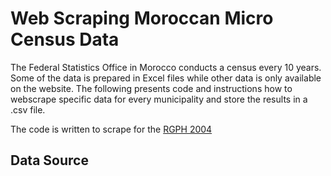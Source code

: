 # Web Scraping Moroccan Micro Census Data
The Federal Statistics Office in Morocco conducts a census every 10 years. Some of the data is prepared in Excel files while other data is only available on the website. The following presents code and instructions how to webscrape specific data for every municipality and store the results in a .csv file.

The code is written to scrape for the [RGPH 2004]([https://pages.github.com/](https://applications-web.hcp.ma/hpmc/frmmarocenchiffres.aspx))


## Data Source
